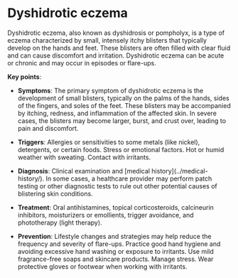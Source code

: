 [//]: # (source: ?)
[//]: # (tags: conditions)

# Dyshidrotic eczema

Dyshidrotic eczema, also known as dyshidrosis or pompholyx, is a type of eczema characterized by small, intensely itchy blisters that typically develop on the hands and feet. These blisters are often filled with clear fluid and can cause discomfort and irritation. Dyshidrotic eczema can be acute or chronic and may occur in episodes or flare-ups.

**Key points**:

* **Symptoms**: The primary symptom of dyshidrotic eczema is the development of small blisters, typically on the palms of the hands, sides of the fingers, and soles of the feet. These blisters may be accompanied by itching, redness, and inflammation of the affected skin. In severe cases, the blisters may become larger, burst, and crust over, leading to pain and discomfort.

* **Triggers**: Allergies or sensitivities to some metals (like nickel), detergents, or certain foods. Stress or emotional factors. Hot or humid weather with sweating. Contact with irritants.

* **Diagnosis**: Clinical examination and [medical history](../medical-history/\). In some cases, a healthcare provider may perform patch testing or other diagnostic tests to rule out other potential causes of blistering skin conditions.

* **Treatment**: Oral antihistamines, topical corticosteroids, calcineurin inhibitors, moisturizers or emollients, trigger avoidance, and phototherapy (light therapy).

* **Prevention**: Lifestyle changes and strategies may help reduce the frequency and severity of flare-ups. Practice good hand hygiene and avoiding excessive hand washing or exposure to irritants. Use mild fragrance-free soaps and skincare products. Manage stress. Wear protective gloves or footwear when working with irritants.
